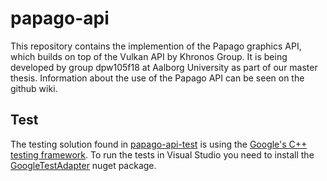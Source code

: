 # papago-api
This repository contains the implemention of the Papago graphics API, which builds on top of the Vulkan API by Khronos Group.
It is being developed by group dpw105f18 at Aalborg University as part of our master thesis.
Information about the use of the Papago API can be seen on the github wiki.

## Test
The testing solution found in [papago-api-test](../blob/master/papago-api-test) is using the [Google's C++ testing framework](https://github.com/google/googletest).
To run the tests in Visual Studio you need to install the [GoogleTestAdapter](https://www.nuget.org/packages/GoogleTestAdapter/) nuget package.
